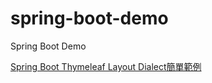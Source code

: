 # spring-boot-demo
Spring Boot Demo

[Spring Boot Thymeleaf Layout Dialect簡單範例](https://matthung0807.blogspot.com/2021/06/spring-boot-thymeleaf-layout-dialect-simple-example.html)